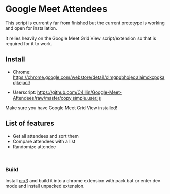 # Google Meet Attendees
This script is currently far from finished but the current prototype is working and open for installation.

It relies heavily on the Google Meet Grid View script/extension so that is required for it to work.

## Install
* Chrome: https://chrome.google.com/webstore/detail/olmgpgbhojeoalaimckcpgkadjkejacl/

* Userscript: https://github.com/C4illin/Google-Meet-Attendees/raw/master/copy.simple.user.js

Make sure you have Google Meet Grid View installed!

## List of features 
* Get all attendees and sort them
* Compare attendees with a list
* Randomize attendee

<br>

### Build
Install [crx3](https://www.npmjs.com/package/crx3) and build it into a chrome extension with pack.bat or enter dev mode and install unpacked extension.